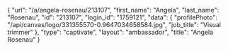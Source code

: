 {
    "url": "\/a\/angela-rosenau\/213107",
    "first_name": "Angela",
    "last_name": "Rosenau",
    "id": "213107",
    "login_id": "1759121",
    "data": {
        "profilePhoto": "\/api\/canvas\/logo\/331355570-0.9647034658584.jpg",
        "job_title": "Visual trimmer"
    },
    "type": "captivate",
    "layout": "ambassador",
    "title": "Angela Rosenau"
}